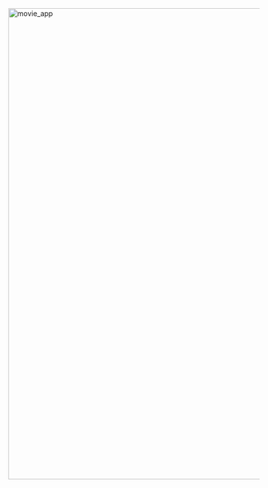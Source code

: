 <img width="944" alt="movie_app" src="https://github.com/Pallabpal/movie_app_react/assets/122145541/9fe9efb0-547f-4ca4-a240-b0f9a920f47d">
